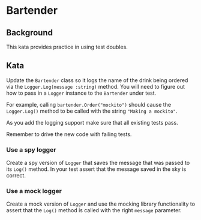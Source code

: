 # Bartender

## Background
This kata provides practice in using test doubles.

## Kata
Update the `Bartender` class so it logs the name of the drink being ordered via the
`Logger.Log(message :string)` method. You will need to figure out how to pass in a `Logger` instance to the `Bartender` under test.

For example, calling `bartender.Order("mockito")` should cause the `Logger.Log()`
method to be called with the string `"Making a mockito"`.

As you add the logging support make sure that all existing tests pass.

Remember to drive the new code with failing tests.

### Use a spy logger
Create a spy version of `Logger` that saves the message that was passed to its `Log()`
method. In your test assert that the message saved in the sky is correct.

### Use a mock logger
Create a mock version of `Logger` and use the mocking library functionality to assert that
the  `Log()` method is called with the right `message` parameter.

